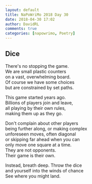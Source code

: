 ```yaml
---  
layout: default  
title: NaPoWriMo 2018 Day 30  
date: 2018-04-30 17:02  
author: DavidRL  
comments: true  
categories: [napowrimo, Poetry]
---  
```

## Dice  

There's no stopping the game.  
We are small plastic counters  
on a vast, overwhelming board.  
Of course we have some choices  
but are constrained by set paths.  

This game started years ago.  
Billions of players join and leave,  
all playing by their own rules,  
making them up as they go.  

Don't complain about other players  
being further along, or making complex  
unforeseen moves, often diagonal  
or skipping far ahead when you can  
only move one square at a time.  
They are not opponents.  
Their game is their own.  

Instead, breath deep. Throw the dice  
and yourself into the winds of chance  
See where you might land.  
